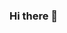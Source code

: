 ### Hi there 👋

<!--
**vjcodes/vjcodes** is a ✨ _special_ ✨ repository because its `README.md` (this file) appears on your GitHub profile.

Here are some ideas to get you started:

- 🔭 I’m currently working on ...
Frontend Web Development: React, Nextjs , Tailwind CSS
- 🌱 I’m currently learning ...
Express, MongoDB, Nodejs
- 👯 I’m looking to collaborate on ...
Full stack projects
- 🤔 I’m looking for help with ...
- 💬 Ask me about ...
Frontend Web development
- 📫 How to reach me: ...
- 😄 Pronouns: ...
- ⚡ Fun fact: ...
-->
